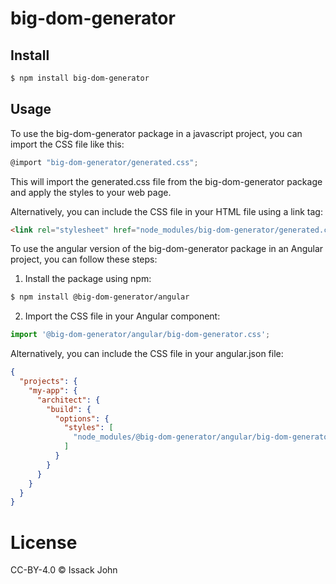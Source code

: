 # big-dom-generator

## Install

```bash
$ npm install big-dom-generator
```

## Usage

To use the big-dom-generator package in a javascript project, you can import the CSS file like this:

```javascript
@import "big-dom-generator/generated.css";
```

This will import the generated.css file from the big-dom-generator package and apply the styles to your web page.

Alternatively, you can include the CSS file in your HTML file using a link tag:


```html
<link rel="stylesheet" href="node_modules/big-dom-generator/generated.css">
```

To use the angular version of the big-dom-generator package in an Angular project, you can follow these steps:

1. Install the package using npm:
```bash
$ npm install @big-dom-generator/angular
```

2. Import the CSS file in your Angular component:

```javascript
import '@big-dom-generator/angular/big-dom-generator.css';
```

Alternatively, you can include the CSS file in your angular.json file:

```json
{
  "projects": {
    "my-app": {
      "architect": {
        "build": {
          "options": {
            "styles": [
              "node_modules/@big-dom-generator/angular/big-dom-generator.css"
            ]
          }
        }
      }
    }
  }
}
```

# License

CC-BY-4.0 © Issack John